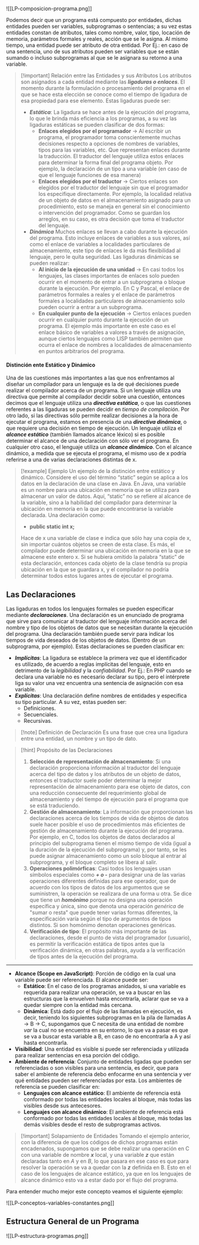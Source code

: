  ![[LP-composicion-programa.png]]

Podemos decir que un programa está compuesto por entidades, dichas entidades pueden ser variables, subprogramas o sentencias; a su vez estas entidades constan de atributos, tales como nombre, valor, tipo, locación de memoria, parámetros formales y reales, acción que se le asigna.
Al mismo tiempo, una entidad puede ser atributo de otra entidad. Por Ej.: en caso de una sentencia, uno de sus atributos pueden ser variables que se están sumando o incluso subprogramas al que se le asignara su retorno a una variable.

>[!important] Relación entre las Entidades y sus Atributos
>Los atributos son asignados a cada entidad mediante las ***ligaduras o enlaces***.  El momento durante la formulación o procesamiento del programa en el que se hace esta elección se conoce como el tiempo de ligadura de esa propiedad para ese elemento. Estas ligaduras puede ser:
>- ***Estática***: La ligadura se hace antes de la ejecución del programa, lo que le brinda más eficiencia a los programas, a su vez las ligaduras estáticas se pueden clasificar de dos formas:
>	- **Enlaces elegidos por el programador** -> Al escribir un programa, el programador toma conscientemente muchas decisiones respecto a opciones de nombres de variables, tipos para las variables, etc. Que representan enlaces durante la traducción. El traductor del lenguaje utiliza estos enlaces para determinar la forma final del programa objeto. Por ejemplo, la declaración de un tipo a una variable (en caso de que el lenguaje funciones de esa manera)
>	- **Enlaces elegidos por el traductor** -> Ciertos enlaces son elegidos por el traductor del lenguaje sin que el programador los especifique directamente. Por ejemplo, la localidad relativa de un objeto de datos en el almacenamiento asignado para un procedimiento, esto se maneja en general sin el conocimiento o intervención del programador. Como se guardan los arreglos, en su caso, es otra decisión que toma el traductor del lenguaje.
>- ***Dinámica*** Muchos enlaces se llevan a cabo durante la ejecución del programa. Esto incluye enlaces de variables a sus valores, así como el enlace de variables a localidades particulares de almacenamiento, este tipo de enlaces le da más flexibilidad al lenguaje, pero le quita seguridad. Las ligaduras dinámicas se pueden realizar:
>	- **Al inicio de la ejecución de una unidad** -> En casi todos los lenguajes, las clases importantes de enlaces solo pueden ocurrir en el momento de entrar a un subprograma o bloque durante la ejecución. Por ejemplo. En C y Pascal, el enlace de parámetros formales a reales y el enlace de parámetros formales a localidades particulares de almacenamiento solo pueden ocurrir a entrar a un subprograma.
>	- **En cualquier punto de la ejecución** -> Ciertos enlaces pueden ocurrir en cualquier punto durante la ejecución de un programa. El ejemplo más importante en este caso es el enlace básico de variables a valores a través de asignación, aunque ciertos lenguajes como LISP también permiten que ocurra el enlace de nombres a localidades de almacenamiento en puntos arbitrarios del programa.

#### Distinción ente Estático y Dinámico

Una de las cuestiones más importantes a las que nos enfrentamos al diseñar un compilador para un lenguaje es la de qué decisiones puede realizar el compilador acerca de un programa. Si un lenguaje utiliza una directiva que permite al compilador decidir sobre una cuestión, entonces decimos que el lenguaje utiliza una ***directiva estática***, o que las cuestiones referentes a las ligaduras se pueden decidir en *tiempo de compilación*. Por otro lado, si las directivas sólo permite realizar decisiones a la hora de ejecutar el programa, estamos en presencia de una ***directiva dinámica***, o que requiere una decisión en tiempo de ejecución.
Un lenguaje utiliza el ***alcance estático*** (también llamados alcance léxico) si es posible determinar el alcance de una declaración con sólo ver el programa. En cualquier otro caso, el lenguaje utiliza un ***alcance dinámico***. Con el alcance dinámico, a medida que se ejecuta el programa, el mismo uso de x podría referirse a una de varias declaraciones distintas de x.

>[!example] Ejemplo
> Un ejemplo de la distinción entre estático y dinámico. Considere el uso del término “static” según se aplica a los datos en la declaración de una clase en Java. En Java, una variable es un nombre para una ubicación en memoria que se utiliza para almacenar un valor de datos. Aquí, “static” no se refiere al alcance de la variable, sino a la habilidad del compilador para determinar la ubicación en memoria en la que puede encontrarse la variable declarada. Una declaración como:
> - **public static int x;**
> 
> Hace de x una variable de clase e indica que sólo hay una copia de x, sin importar cuántos objetos se creen de esta clase. Es más, el compilador puede determinar una ubicación en memoria en la que se almacene este entero x.
> Si se hubiera omitido la palabra “static” de esta declaración, entonces cada objeto de la clase tendría su propia ubicación en la que se guardara x, y el compilador no podría determinar todos estos lugares antes de ejecutar el programa. 

## Las Declaraciones

Las ligaduras en todos los lenguajes formales se pueden especificar mediante ***declaraciones***. Una declaración es un enunciado de programa que sirve para comunicar al traductor del lenguaje información acerca del nombre y tipo de los objetos de datos que se necesitan durante la ejecución del programa. Una declaración también puede servir para indicar los tiempos de vida deseados de los objetos de datos. (Dentro de un subprograma, por ejemplo). Estas declaraciones se pueden clasificar en:

- ***Implícitas***: La ligadura se establece la primera vez que el identificador es utilizado, de acuerdo a reglas implícitas del lenguaje, esto en detrimento de la *legibilidad* y la *confiabilidad*. Por Ej.: En PHP cuando se declara una variable no es necesario declarar su tipo, pero el intérprete liga su valor una vez encuentra una sentencia de asignación con esa variable.
- ***Explícitas***: Una declaración define nombres de entidades y especifica su tipo particular. A su vez, estas pueden ser:
	- Definiciones.
	- Secuenciales.
	- Recursivas.

>[!note] Definición de Declaración
>Es una frase que crea una ligadura entre una entidad, un nombre y un tipo de dato.

>[!hint] Propósito de las Declaraciones
>1. **Selección de representación de almacenamiento**: Si una declaración proporciona información al traductor del lenguaje acerca del tipo de datos y los atributos de un objeto de datos, entonces el traductor suele poder determinar la mejor representación de almacenamiento para ese objeto de datos, con una reducción consecuente del requerimiento global de almacenamiento y del tiempo de ejecución para el programa que se está traduciendo.
>2. **Gestión de almacenamiento**: La información que proporcionan las declaraciones acerca de los tiempos de vida de objetos de datos suele hacer posible el uso de procedimientos más eficientes de gestión de almacenamiento durante la ejecución del programa. Por ejemplo, en C, todos los objetos de datos declarados al principio del subprograma tienen el mismo tiempo de vida (igual a la duración de la ejecución del subprograma) y, por tanto, se les puede asignar almacenamiento como un solo bloque al entrar al subprograma, y el bloque completo se libera al salir.
>3. **Operaciones polimórficas**: Casi todos los lenguajes usan símbolos especiales como ***+ o -*** para designar una de las varias operaciones diferentes definidas para ese operador, que de acuerdo con los tipos de datos de los argumentos que se suministren, la operación se realizara de una forma u otra. Se dice que tiene un ***homónimo*** porque no designa una operación específica y única, sino que denota una operación *genérica* de "sumar o resta" que puede tener varias formas diferentes, la especificación varía según el tipo de argumentos de tipos distintos. Si son homónimo denotan operaciones genéricas.
>4. **Verificación de tipo**: El propósito más importante de las declaraciones, desde el punto de vista del programador (usuario), es permitir la verificación estática de tipos antes que la verificación dinámica, en otras palabras, ayuda a la verificación de tipos antes de la ejecución del programa.

---

- **Alcance (Scope en JavaScript)**: Porción de código en la cual una variable puede ser referenciada. El alcance puede ser:
	- **Estático**: En el caso de los programas anidados, si una variable es requerida para realizar una operación, se va a buscar en las estructuras que la envuelven hasta encontrarla, aclarar que se va a quedar siempre con la entidad más cercana.
	- **Dinámica**: Está dado por el flujo de las llamadas en ejecución, es decir, teniendo los siguientes subprogramas en la pila de llamadas A -> B -> C, supongamos que C necesita de una entidad de nombre *var* la cual no se encuentra en su entorno, lo que va a pasar es que se va a buscar esta variable a B, en caso de no encontrarla a A y así hasta encontrarla.
- **Visibilidad**: Una entidad es visible si puede ser referenciada y utilizada para realizar sentencias en esa porción del código.
- **Ambiente de referencia**: Conjunto de entidades ligadas que pueden ser referenciadas o son visibles para una sentencia, es decir, que para saber el ambiente de referencia debo enfocarme en una sentencia y ver qué entidades pueden ser referenciadas por esta. Los ambientes de referencia se pueden clasificar en:
	- **Lenguajes con alcance estático**: El ambiente de referencia está conformado por todas las entidades locales al bloque, más todas las visibles desde sus antecesores.
	- **Lenguajes con alcance dinámico**: El ambiente de referencia está conformado por todas las entidades locales al bloque, más todas las demás visibles desde el resto de subprogramas activos.

>[!important] Solapamiento de Entidades
>Tomando el ejemplo anterior, con la diferencia de que los códigos de dichos programas están encadenados, supongamos que se debe realizar una operación en C con una variable de nombre ***x*** local, y una variable ***z*** que están declaradas tanto en *A* y en *B*, lo que pasara en ese caso es que para resolver la operación se va a quedar con la ***z*** definida en B. Esto en el caso de los lenguajes de alcance estático, ya que en los lenguajes de alcance dinámico esto va a estar dado por el flujo del programa.


Para entender mucho mejor este concepto veamos el siguiente ejemplo:

![[LP-conceptos-variables-constantes.png]]

## Estructura General de un Programa

![[LP-estructura-programas.png]]